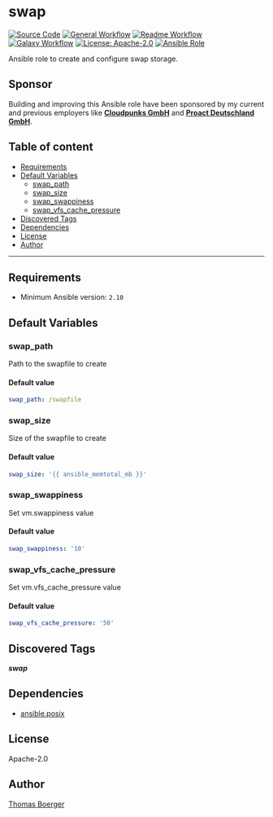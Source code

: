 # swap

[![Source Code](https://img.shields.io/badge/github-source%20code-blue?logo=github&logoColor=white)](https://github.com/rolehippie/swap)
[![General Workflow](https://github.com/rolehippie/swap/actions/workflows/general.yml/badge.svg)](https://github.com/rolehippie/swap/actions/workflows/general.yml)
[![Readme Workflow](https://github.com/rolehippie/swap/actions/workflows/docs.yml/badge.svg)](https://github.com/rolehippie/swap/actions/workflows/docs.yml)
[![Galaxy Workflow](https://github.com/rolehippie/swap/actions/workflows/galaxy.yml/badge.svg)](https://github.com/rolehippie/swap/actions/workflows/galaxy.yml)
[![License: Apache-2.0](https://img.shields.io/github/license/rolehippie/swap)](https://github.com/rolehippie/swap/blob/master/LICENSE)
[![Ansible Role](https://img.shields.io/badge/role-rolehippie.swap-blue)](https://galaxy.ansible.com/rolehippie/swap)

Ansible role to create and configure swap storage.

## Sponsor

Building and improving this Ansible role have been sponsored by my current and previous employers like **[Cloudpunks GmbH](https://cloudpunks.de)** and **[Proact Deutschland GmbH](https://www.proact.eu)**.

## Table of content

- [Requirements](#requirements)
- [Default Variables](#default-variables)
  - [swap_path](#swap_path)
  - [swap_size](#swap_size)
  - [swap_swappiness](#swap_swappiness)
  - [swap_vfs_cache_pressure](#swap_vfs_cache_pressure)
- [Discovered Tags](#discovered-tags)
- [Dependencies](#dependencies)
- [License](#license)
- [Author](#author)

---

## Requirements

- Minimum Ansible version: `2.10`

## Default Variables

### swap_path

Path to the swapfile to create

#### Default value

```YAML
swap_path: /swapfile
```

### swap_size

Size of the swapfile to create

#### Default value

```YAML
swap_size: '{{ ansible_memtotal_mb }}'
```

### swap_swappiness

Set vm.swappiness value

#### Default value

```YAML
swap_swappiness: '10'
```

### swap_vfs_cache_pressure

Set vm.vfs_cache_pressure value

#### Default value

```YAML
swap_vfs_cache_pressure: '50'
```

## Discovered Tags

**_swap_**


## Dependencies

- [ansible.posix](https://github.com/ansible-collections/ansible.posix)

## License

Apache-2.0

## Author

[Thomas Boerger](https://github.com/tboerger)
